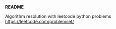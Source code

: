<b>README</b>

Algorithm resolution with leetcode python problems</br>
https://leetcode.com/problemset/
